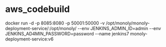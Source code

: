 # aws_codebuild

docker run -d -p 8085:8080 -p 50001:50000 -v /opt/monoly/monoly-deployment-service/:/opt/monoly/  --env JENKINS_ADMIN_ID=admin --env JENKINS_AD4MIN_PASSWORD=password --name jenkins7 monoly-deployment-service:v6
